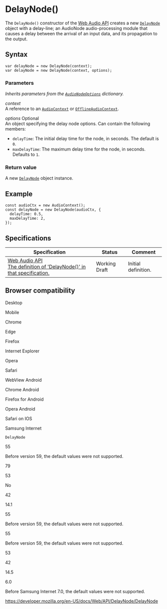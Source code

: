 # DelayNode()

The `DelayNode()` constructor of the [Web Audio API](../web_audio_api) creates a new [`DelayNode`](../delaynode) object with a delay-line; an AudioNode audio-processing module that causes a delay between the arrival of an input data, and its propagation to the output.

## Syntax

    var delayNode = new DelayNode(context);
    var delayNode = new DelayNode(context, options);

### Parameters

_Inherits parameters from the [`AudioNodeOptions`](../audionodeoptions) dictionary._

_context_  
A reference to an [`AudioContext`](../audiocontext) or [`OfflineAudioContext`](../offlineaudiocontext).

_options_ <span class="badge inline optional">Optional</span>  
An object specifying the delay node options. Can contain the following members:

- `delayTime`: The initial delay time for the node, in seconds. The default is `0`.
- `maxDelayTime`: The maximum delay time for the node, in seconds. Defaults to `1`.

### Return value

A new [`DelayNode`](../delaynode) object instance.

## Example

    const audioCtx = new AudioContext();
    const delayNode = new DelayNode(audioCtx, {
      delayTime: 0.5,
      maxDelayTime: 2,
    });

## Specifications

<table><thead><tr class="header"><th>Specification</th><th>Status</th><th>Comment</th></tr></thead><tbody><tr class="odd"><td><a href="https://webaudio.github.io/web-audio-api/#dom-delaynode-delaynode">Web Audio API<br />
<span class="small">The definition of 'DelayNode()' in that specification.</span></a></td><td><span class="spec-wd">Working Draft</span></td><td>Initial definition.</td></tr></tbody></table>

## Browser compatibility

Desktop

Mobile

Chrome

Edge

Firefox

Internet Explorer

Opera

Safari

WebView Android

Chrome Android

Firefox for Android

Opera Android

Safari on IOS

Samsung Internet

`DelayNode`

55

Before version 59, the default values were not supported.

79

53

No

42

14.1

55

Before version 59, the default values were not supported.

55

Before version 59, the default values were not supported.

53

42

14.5

6.0

Before Samsung Internet 7.0, the default values were not supported.

<a href="https://developer.mozilla.org/en-US/docs/Web/API/DelayNode/DelayNode" class="_attribution-link">https://developer.mozilla.org/en-US/docs/Web/API/DelayNode/DelayNode</a>
